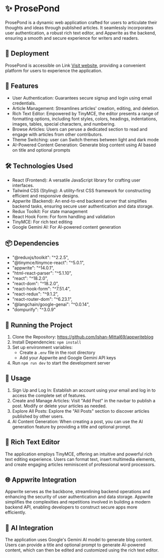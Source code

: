 # ✨ ProsePond
ProsePond is a dynamic web application crafted for users to articulate their thoughts and ideas through published articles. It seamlessly incorporates user authentication, a robust rich text editor, and Appwrite as the backend, ensuring a smooth and secure experience for writers and readers.

## 🚀 Deployment
ProsePond is accessible on Link [Visit website](
https://appwriteblog-chi.vercel.app/ "ProsePond"), providing a convenient platform for users to experience the application.

## 🚀 Features
- User Authentication: Guarantees secure signup and login using email credentials.
- Article Management: Streamlines articles' creation, editing, and deletion.
- Rich Text Editor: Empowered by TinyMCE, the editor presents a range of formatting options, including font styles, colors, headings, indentations, images, tables, special characters, and numbering.
- Browse Articles: Users can peruse a dedicated section to read and engage with articles from other contributors.
- Theme Switching: user can Switch themes between light and dark mode
- AI-Powered Content Generation: Generate blog content using AI based on title and optional prompts

## 🛠️ Technologies Used
- React (Frontend): A versatile JavaScript library for crafting user interfaces.
- Tailwind CSS (Styling): A utility-first CSS framework for constructing efficient and responsive designs.
- Appwrite (Backend): An end-to-end backend server that simplifies backend tasks, ensuring secure user authentication and data storage.
- Redux Toolkit: For state management
- React Hook Form: For form handling and validation
- TinyMCE: For rich text editing
- Google Gemini AI: For AI-powered content generation

## 📦 Dependencies
- "@reduxjs/toolkit": "^2.2.5",
- "@tinymce/tinymce-react": "^5.0.1",
- "appwrite": "^14.0.1",
- "html-react-parser": "^5.1.10",
- "react": "^18.2.0",
- "react-dom": "^18.2.0",
- "react-hook-form": "^7.51.4",
- "react-redux": "^9.1.2",
- "react-router-dom": "^6.23.1",
- "@langchain/google-genai": "^0.0.14",
- "dompurify": "^3.0.9"

## 🚦 Running the Project
1. Clone the Repository: https://github.com/Ishan-Mittal69/appwriteblog
2. Install Dependencies: `npm install`
3. Set up environment variables:
   - Create a `.env` file in the root directory
   - Add your Appwrite and Google Gemini API keys
4. Run `npm run dev` to start the development server

## 🌟 Usage
1. Sign Up and Log In: Establish an account using your email and log in to access the complete set of features.
2. Create and Manage Articles: Visit "Add Post" in the navbar to publish a post. Modify or delete your articles as needed.
3. Explore All Posts: Explore the "All Posts" section to discover articles published by other users.
4. AI Content Generation: When creating a post, you can use the AI generation feature by providing a title and optional prompt.

## 📝 Rich Text Editor
The application employs TinyMCE, offering an intuitive and powerful rich text editing experience. Users can format text, insert multimedia elements, and create engaging articles reminiscent of professional word processors.

## 🌐 Appwrite Integration
Appwrite serves as the backbone, streamlining backend operations and enhancing the security of user authentication and data storage. Appwrite simplifies the complexities and repetitions involved in building a modern backend API, enabling developers to construct secure apps more efficiently.

## 🤖 AI Integration
The application uses Google's Gemini AI model to generate blog content. Users can provide a title and optional prompt to generate AI-powered content, which can then be edited and customized using the rich text editor.